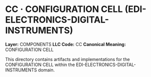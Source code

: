 # CC · CONFIGURATION CELL (EDI-ELECTRONICS-DIGITAL-INSTRUMENTS)

**Layer:** COMPONENTS
**LLC Code:** CC
**Canonical Meaning:** CONFIGURATION CELL

This directory contains artifacts and implementations for the CONFIGURATION CELL within the EDI-ELECTRONICS-DIGITAL-INSTRUMENTS domain.
